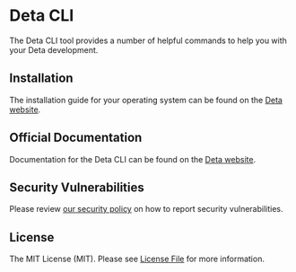 # Deta CLI

The Deta CLI tool provides a number of helpful commands to help you with your Deta development.

## Installation

The installation guide for your operating system can be found on the [Deta website](https://docs.deta.sh/docs/cli/install).

## Official Documentation

Documentation for the Deta CLI can be found on the [Deta website](https://docs.deta.sh/docs/cli/commands).

## Security Vulnerabilities

Please review [our security policy](https://github.com/deta/deta-cli/security/policy) on how to report security vulnerabilities.

## License

The MIT License (MIT). Please see [License File](LICENSE) for more information.
